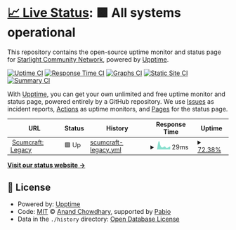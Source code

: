 # [📈 Live Status](https://status.scumcraft.starlightcommunity.net): <!--live status--> **🟩 All systems operational**

This repository contains the open-source uptime monitor and status page for [Starlight Community Network](https://starlightcommunity.network), powered by [Upptime](https://github.com/upptime/upptime).

[![Uptime CI](https://github.com/Starlight-Community-Network/Scumcraft-Status/workflows/Uptime%20CI/badge.svg)](https://github.com/Starlight-Community-Network/Scumcraft-Status/actions?query=workflow%3A%22Uptime+CI%22)
[![Response Time CI](https://github.com/Starlight-Community-Network/Scumcraft-Status/workflows/Response%20Time%20CI/badge.svg)](https://github.com/Starlight-Community-Network/Scumcraft-Status/actions?query=workflow%3A%22Response+Time+CI%22)
[![Graphs CI](https://github.com/Starlight-Community-Network/Scumcraft-Status/workflows/Graphs%20CI/badge.svg)](https://github.com/Starlight-Community-Network/Scumcraft-Status/actions?query=workflow%3A%22Graphs+CI%22)
[![Static Site CI](https://github.com/Starlight-Community-Network/Scumcraft-Status/workflows/Static%20Site%20CI/badge.svg)](https://github.com/Starlight-Community-Network/Scumcraft-Status/actions?query=workflow%3A%22Static+Site+CI%22)
[![Summary CI](https://github.com/Starlight-Community-Network/Scumcraft-Status/workflows/Summary%20CI/badge.svg)](https://github.com/Starlight-Community-Network/Scumcraft-Status/actions?query=workflow%3A%22Summary+CI%22)

With [Upptime](https://upptime.js.org), you can get your own unlimited and free uptime monitor and status page, powered entirely by a GitHub repository. We use [Issues](https://github.com/Starlight-Community-Network/Scumcraft-Status/issues) as incident reports, [Actions](https://github.com/Starlight-Community-Network/Scumcraft-Status/actions) as uptime monitors, and [Pages](https://status.scumcraft.starlightcommunity.net) for the status page.

<!--start: status pages-->
<!-- This summary is generated by Upptime (https://github.com/upptime/upptime) -->
<!-- Do not edit this manually, your changes will be overwritten -->
<!-- prettier-ignore -->
| URL | Status | History | Response Time | Uptime |
| --- | ------ | ------- | ------------- | ------ |
| <img alt="" src="https://static.wixstatic.com/media/2d311a_ff5d4c5be50b4692a391da67869d1b95~mv2.png" height="13"> [Scumcraft: Legacy](legacy.scumcraft.starlightcommunity.net) | 🟩 Up | [scumcraft-legacy.yml](https://github.com/Starlight-Community-Network/Scumcraft-Status/commits/HEAD/history/scumcraft-legacy.yml) | <details><summary><img alt="Response time graph" src="./graphs/scumcraft-legacy/response-time-week.png" height="20"> 29ms</summary><br><a href="https://status.scumcraft.starlightcommunity.net/history/scumcraft-legacy"><img alt="Response time 41" src="https://img.shields.io/endpoint?url=https%3A%2F%2Fraw.githubusercontent.com%2FStarlight-Community-Network%2FScumcraft-Status%2FHEAD%2Fapi%2Fscumcraft-legacy%2Fresponse-time.json"></a><br><a href="https://status.scumcraft.starlightcommunity.net/history/scumcraft-legacy"><img alt="24-hour response time 27" src="https://img.shields.io/endpoint?url=https%3A%2F%2Fraw.githubusercontent.com%2FStarlight-Community-Network%2FScumcraft-Status%2FHEAD%2Fapi%2Fscumcraft-legacy%2Fresponse-time-day.json"></a><br><a href="https://status.scumcraft.starlightcommunity.net/history/scumcraft-legacy"><img alt="7-day response time 29" src="https://img.shields.io/endpoint?url=https%3A%2F%2Fraw.githubusercontent.com%2FStarlight-Community-Network%2FScumcraft-Status%2FHEAD%2Fapi%2Fscumcraft-legacy%2Fresponse-time-week.json"></a><br><a href="https://status.scumcraft.starlightcommunity.net/history/scumcraft-legacy"><img alt="30-day response time 41" src="https://img.shields.io/endpoint?url=https%3A%2F%2Fraw.githubusercontent.com%2FStarlight-Community-Network%2FScumcraft-Status%2FHEAD%2Fapi%2Fscumcraft-legacy%2Fresponse-time-month.json"></a><br><a href="https://status.scumcraft.starlightcommunity.net/history/scumcraft-legacy"><img alt="1-year response time 41" src="https://img.shields.io/endpoint?url=https%3A%2F%2Fraw.githubusercontent.com%2FStarlight-Community-Network%2FScumcraft-Status%2FHEAD%2Fapi%2Fscumcraft-legacy%2Fresponse-time-year.json"></a></details> | <details><summary><a href="https://status.scumcraft.starlightcommunity.net/history/scumcraft-legacy">72.38%</a></summary><a href="https://status.scumcraft.starlightcommunity.net/history/scumcraft-legacy"><img alt="All-time uptime 82.66%" src="https://img.shields.io/endpoint?url=https%3A%2F%2Fraw.githubusercontent.com%2FStarlight-Community-Network%2FScumcraft-Status%2FHEAD%2Fapi%2Fscumcraft-legacy%2Fuptime.json"></a><br><a href="https://status.scumcraft.starlightcommunity.net/history/scumcraft-legacy"><img alt="24-hour uptime 100.00%" src="https://img.shields.io/endpoint?url=https%3A%2F%2Fraw.githubusercontent.com%2FStarlight-Community-Network%2FScumcraft-Status%2FHEAD%2Fapi%2Fscumcraft-legacy%2Fuptime-day.json"></a><br><a href="https://status.scumcraft.starlightcommunity.net/history/scumcraft-legacy"><img alt="7-day uptime 72.38%" src="https://img.shields.io/endpoint?url=https%3A%2F%2Fraw.githubusercontent.com%2FStarlight-Community-Network%2FScumcraft-Status%2FHEAD%2Fapi%2Fscumcraft-legacy%2Fuptime-week.json"></a><br><a href="https://status.scumcraft.starlightcommunity.net/history/scumcraft-legacy"><img alt="30-day uptime 82.66%" src="https://img.shields.io/endpoint?url=https%3A%2F%2Fraw.githubusercontent.com%2FStarlight-Community-Network%2FScumcraft-Status%2FHEAD%2Fapi%2Fscumcraft-legacy%2Fuptime-month.json"></a><br><a href="https://status.scumcraft.starlightcommunity.net/history/scumcraft-legacy"><img alt="1-year uptime 82.66%" src="https://img.shields.io/endpoint?url=https%3A%2F%2Fraw.githubusercontent.com%2FStarlight-Community-Network%2FScumcraft-Status%2FHEAD%2Fapi%2Fscumcraft-legacy%2Fuptime-year.json"></a></details>

<!--end: status pages-->

[**Visit our status website →**](https://status.scumcraft.starlightcommunity.net)

## 📄 License

- Powered by: [Upptime](https://github.com/upptime/upptime)
- Code: [MIT](./LICENSE) © [Anand Chowdhary](https://anandchowdhary.com), supported by [Pabio](https://pabio.com)
- Data in the `./history` directory: [Open Database License](https://opendatacommons.org/licenses/odbl/1-0/)
